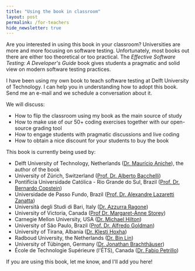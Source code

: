 ```yaml
---
title: "Using the book in classroom"
layout: post
permalink: /for-teachers
hide_newsletter: true
---
```


Are you interested in using this book in your classroom? Universities are more and more focusing on software testing. Unfortunately, most books out there are either too theoretical or too practical. The _Effective Software Testing: A Developer's Guide_ book gives students a pragmatic and solid view on modern software testing practices. 

I have been using my own book to teach software testing at Delft University of Technology. I can help you in understanding how to adopt this book. Send me an e-mail and we schedule a conversation about it. 

We will discuss:

* How to flip the classroom using my book as the main source of study
* How to make use of our 50+ coding exercises together with our open-source grading tool
* How to engage students with pragmatic discussions and live coding
* How to obtain a nice discount for your students to buy the book

This book is currently being used by: 

* Delft University of Technology, Netherlands ([Dr. Maurício Aniche](https://www.mauricioaniche.com)), the author of the book
* University of Zürich, Switzerland ([Prof. Dr. Alberto Bacchelli](https://sback.it))
* Pontifícia Universidade Católica - Rio Grande do Sul, Brazil ([Prof. Dr. Bernardo Copstein](https://www.linkedin.com/in/bernardo-copstein-3226095))
* Universidade de Passo Fundo, Brazil ([Prof. Dr. Alexandre Lazaretti Zanatta](https://www.linkedin.com/in/alexandre-lazaretti-zanatta-b7a461115/))
* Università degli Studi di Bari, Italy ([Dr. Azzurra Ragone](https://www.linkedin.com/in/azzurraragone/))
* University of Victoria, Canada ([Prof Dr. Margaret-Anne Storey](https://www.margaretstorey.com/))
* Carnegie Mellon University, USA ([Dr. Michael Hilton](https://www.cs.cmu.edu/~mhilton/))
* University of São Paulo, Brazil ([Prof. Dr. Alfredo Goldman](https://www.ime.usp.br/~gold/new/))
* University of Tirana, Albania ([Dr. Klesti Hoxha](https://klestihoxha.al))
* Radboud University, the Netherlands ([Dr. Bin Lin](https://binlin.info/))
* University of Tübingen, Germany ([Dr. Jonathan Brachthäuser](https://se.cs.uni-tuebingen.de/group/))
* École de Technologie Supérieure (l'ÉTS), Canada ([Dr. Fabio Petrillo](https://www.etsmtl.ca/en/research/professors/fpetrillo/))

If you are using this book, let me know, and I'll add you here!
